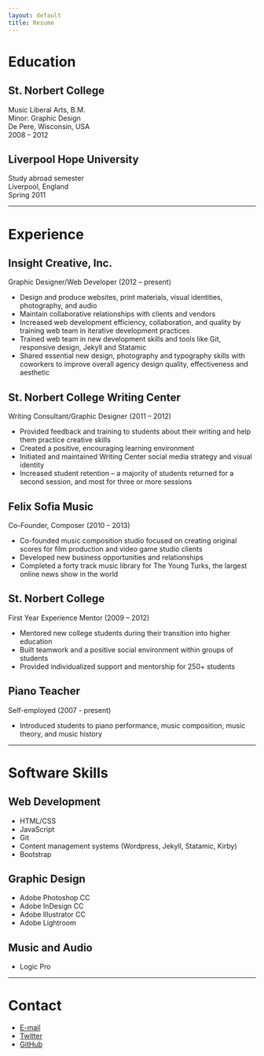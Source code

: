 ```yaml
---
layout: default
title: Resume
---
```


# Education

## St. Norbert College

Music Liberal Arts, B.M.  
Minor: Graphic Design  
De Pere, Wisconsin, USA  
2008 – 2012

## Liverpool Hope University

Study abroad semester  
Liverpool, England  
Spring 2011

---

# Experience

## Insight Creative, Inc.

Graphic Designer/Web Developer (2012 – present)

* Design and produce websites, print materials, visual identities, photography, and audio
* Maintain collaborative relationships with clients and vendors
* Increased web development efficiency, collaboration, and quality by training web team in iterative development practices
* Trained web team in new development skills and tools like Git, responsive design, Jekyll and Statamic
* Shared essential new design, photography and typography skills with coworkers to improve overall agency design quality, effectiveness and aesthetic

## St. Norbert College Writing Center

Writing Consultant/Graphic Designer (2011 – 2012)

* Provided feedback and training to students about their writing and help them practice creative skills
* Created a positive, encouraging learning environment 
* Initiated and maintained Writing Center social media strategy and visual identity
* Increased student retention – a majority of students returned for a second session, and most for three or more sessions

## Felix Sofia Music

Co-Founder, Composer (2010 – 2013)

* Co-founded music composition studio focused on creating original scores for film production and video game studio clients
* Developed new business opportunities and relationships
* Completed a forty track music library for The Young Turks, the largest online news show in the world

## St. Norbert College

First Year Experience Mentor (2009 – 2012)

* Mentored new college students during their transition into higher education
* Built teamwork and a positive social environment within groups of students
* Provided individualized support and mentorship for 250+ students

## Piano Teacher

Self-employed (2007 - present)

* Introduced students to piano performance, music composition, music theory, and music history

---

# Software Skills

## Web Development

* HTML/CSS
* JavaScript
* Git
* Content management systems (Wordpress, Jekyll, Statamic, Kirby)
* Bootstrap

## Graphic Design

* Adobe Photoshop CC
* Adobe InDesign CC
* Adobe Illustrator CC
* Adobe Lightroom

## Music and Audio

* Logic Pro

---

# Contact

* [<i class="fa fa-envelope"></i> E-mail](mailto:kevin.mcgillivray@me.com)  
* [<i class="fa fa-twitter"></i> Twitter](http://twitter.com/kev_mcg)  
* [<i class="fa fa-github-alt"></i> GitHub](http://github.com/kmcgillivray)